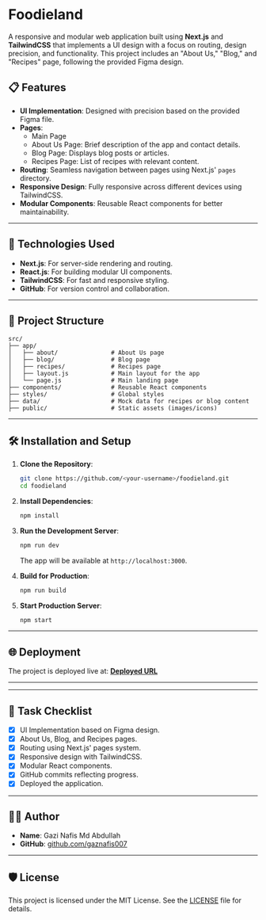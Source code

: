 # Foodieland

A responsive and modular web application built using **Next.js** and **TailwindCSS** that implements a UI design with a focus on routing, design precision, and functionality. This project includes an "About Us," "Blog," and "Recipes" page, following the provided Figma design.

## 📋 Features

- **UI Implementation**: Designed with precision based on the provided Figma file.
- **Pages**:
  - Main Page
  - About Us Page: Brief description of the app and contact details.
  - Blog Page: Displays blog posts or articles.
  - Recipes Page: List of recipes with relevant content.
- **Routing**: Seamless navigation between pages using Next.js' `pages` directory.
- **Responsive Design**: Fully responsive across different devices using TailwindCSS.
- **Modular Components**: Reusable React components for better maintainability.

---

## 🚀 Technologies Used

- **Next.js**: For server-side rendering and routing.
- **React.js**: For building modular UI components.
- **TailwindCSS**: For fast and responsive styling.
- **GitHub**: For version control and collaboration.

---

## 📂 Project Structure

```
src/
├── app/
│   ├── about/               # About Us page
│   ├── blog/                # Blog page
│   ├── recipes/             # Recipes page
│   ├── layout.js            # Main layout for the app
│   └── page.js              # Main landing page
├── components/              # Reusable React components
├── styles/                  # Global styles
├── data/                    # Mock data for recipes or blog content
├── public/                  # Static assets (images/icons)
```

---

## 🛠️ Installation and Setup

1. **Clone the Repository**:
   ```bash
   git clone https://github.com/<your-username>/foodieland.git
   cd foodieland
   ```

2. **Install Dependencies**:
   ```bash
   npm install
   ```

3. **Run the Development Server**:
   ```bash
   npm run dev
   ```
   The app will be available at `http://localhost:3000`.

4. **Build for Production**:
   ```bash
   npm run build
   ```

5. **Start Production Server**:
   ```bash
   npm start
   ```

---

## 🌐 Deployment

The project is deployed live at: **[Deployed URL](https://foodieland-beryl.vercel.app/)**

---



---

## 📖 Task Checklist

- [x] UI Implementation based on Figma design.
- [x] About Us, Blog, and Recipes pages.
- [x] Routing using Next.js' pages system.
- [x] Responsive design with TailwindCSS.
- [x] Modular React components.
- [x] GitHub commits reflecting progress.
- [x] Deployed the application.

---

## 🧑‍💻 Author

- **Name**: Gazi Nafis Md Abdullah
- **GitHub**: [github.com/gaznafis007](https://github.com/gaznafis007)

---

## 🛡️ License

This project is licensed under the MIT License. See the [LICENSE](LICENSE) file for details.
